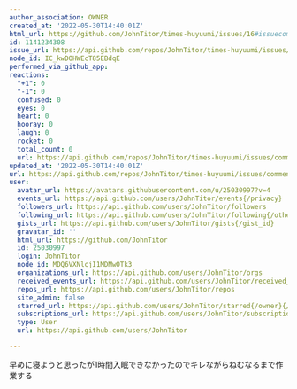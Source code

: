 ```yaml
---
author_association: OWNER
created_at: '2022-05-30T14:40:01Z'
html_url: https://github.com/JohnTitor/times-huyuumi/issues/16#issuecomment-1141234308
id: 1141234308
issue_url: https://api.github.com/repos/JohnTitor/times-huyuumi/issues/16
node_id: IC_kwDOHWEcT85EBdqE
performed_via_github_app: 
reactions:
  "+1": 0
  "-1": 0
  confused: 0
  eyes: 0
  heart: 0
  hooray: 0
  laugh: 0
  rocket: 0
  total_count: 0
  url: https://api.github.com/repos/JohnTitor/times-huyuumi/issues/comments/1141234308/reactions
updated_at: '2022-05-30T14:40:01Z'
url: https://api.github.com/repos/JohnTitor/times-huyuumi/issues/comments/1141234308
user:
  avatar_url: https://avatars.githubusercontent.com/u/25030997?v=4
  events_url: https://api.github.com/users/JohnTitor/events{/privacy}
  followers_url: https://api.github.com/users/JohnTitor/followers
  following_url: https://api.github.com/users/JohnTitor/following{/other_user}
  gists_url: https://api.github.com/users/JohnTitor/gists{/gist_id}
  gravatar_id: ''
  html_url: https://github.com/JohnTitor
  id: 25030997
  login: JohnTitor
  node_id: MDQ6VXNlcjI1MDMwOTk3
  organizations_url: https://api.github.com/users/JohnTitor/orgs
  received_events_url: https://api.github.com/users/JohnTitor/received_events
  repos_url: https://api.github.com/users/JohnTitor/repos
  site_admin: false
  starred_url: https://api.github.com/users/JohnTitor/starred{/owner}{/repo}
  subscriptions_url: https://api.github.com/users/JohnTitor/subscriptions
  type: User
  url: https://api.github.com/users/JohnTitor

---
```

早めに寝ようと思ったが1時間入眠できなかったのでキレながらねむなるまで作業する